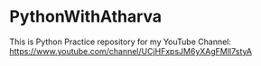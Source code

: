 # PythonWithAtharva
This is Python Practice repository for my YouTube Channel: https://www.youtube.com/channel/UCjHFxpsJM6yXAgFMlI7styA 
